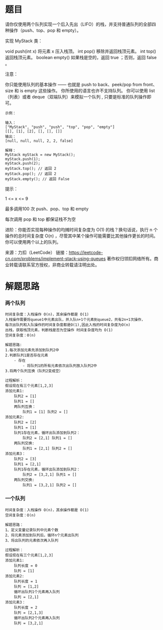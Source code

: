 # 题目
请你仅使用两个队列实现一个后入先出（LIFO）的栈，并支持普通队列的全部四种操作（push、top、pop 和 empty）。

实现 MyStack 类：

void push(int x) 将元素 x 压入栈顶。
int pop() 移除并返回栈顶元素。
int top() 返回栈顶元素。
boolean empty() 如果栈是空的，返回 true ；否则，返回 false 。


注意：

你只能使用队列的基本操作 —— 也就是 push to back、peek/pop from front、size 和 is empty 这些操作。
你所使用的语言也许不支持队列。 你可以使用 list （列表）或者 deque（双端队列）来模拟一个队列 , 只要是标准的队列操作即可。


    示例：
    
    输入：
    ["MyStack", "push", "push", "top", "pop", "empty"]
    [[], [1], [2], [], [], []]
    输出：
    [null, null, null, 2, 2, false]
    
    解释：
    MyStack myStack = new MyStack();
    myStack.push(1);
    myStack.push(2);
    myStack.top(); // 返回 2
    myStack.pop(); // 返回 2
    myStack.empty(); // 返回 False


提示：

1 <= x <= 9

最多调用100 次 push、pop、top 和 empty

每次调用 pop 和 top 都保证栈不为空


进阶：你能否实现每种操作的均摊时间复杂度为 O(1) 的栈？换句话说，执行 n 个操作的总时间复杂度 O(n) ，尽管其中某个操作可能需要比其他操作更长的时间。你可以使用两个以上的队列。

来源：力扣（LeetCode）
链接：https://leetcode-cn.com/problems/implement-stack-using-queues
著作权归领扣网络所有。商业转载请联系官方授权，非商业转载请注明出处。
# 解题思路

### 两个队列
    时间复杂度：入栈操作 O(n)，其余操作都是 O(1)
    入栈操作需要将queue1中元素出队，并入队n+1个元素到queue2，共有2n+1次操作，
    每次出队列和入队操作的时间复杂度都是O(1),因此入栈的时间复杂度为O(n)
    出栈，获取栈顶元素，判断栈是否为空操作 时间复杂度均为 O(1)
    空间复杂度：0(n)
    
    解题思路:
    1.每次添加元素先添加到队列2中
    2.判断队列1是否存在元素
        - 存在
            - 将队列1的所有元素依次出队列放入队列2中
    3.将两个队列互换（队列2变成空）
    
    过程解析：
    假设现在有三个元素[1,2,3]
    添加元素1:
        队列2 = [1]
        队列1 = []
        两队列互换：
            队列1 = [1] 队列2 = []
    添加元素2:
        队列2 = [2]
        队列1 = [1]
        队列1存在元素，循环出队添加到队列2：
            队列2 = [2,1] 队列1 = []
        两队列交换:
            队列1 = [2,1] 队列2 = []
    添加元素3：
        队列2 = [3]
        队列1 = [2,1]
        队列1存在元素，循环出队添加到队列2：
            队列2 = [3,2,1] 队列1 = []
        两队列交换:
            队列1 = [3,2,1] 队列2 = []
            

### 一个队列
    时间复杂度：入栈操作 O(n)，其余操作都是 O(1)
    空间复杂度：O(n)
    
    解题思路：
    1、定义变量记录队列中元素个数
    2、将元素添加到队列后，循环n个元素出队列
    3、将出队列的元素依次再入队列

    过程解析：
    假设现在有三个元素[1,2,3]
    添加元素1:
        队列长度 = 0
        队列 = [1]
    添加元素2:
        队列长度 = 1
        队列 = [1,2]
        循环出队列1个元素再入队列
        队列 = [2,1]
    添加元素3：
        队列长度 = 2
        队列 = [2,1,3]
        循环出队列2个元素再入队列
        队列 = [3,2,1]